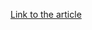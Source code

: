 [Link to the article](https://www.blackhat.com/docs/asia-16/materials/asia-16-Spenneberg-PLC-Blaster-A-Worm-Living-Solely-In-The-PLC.pdf)
